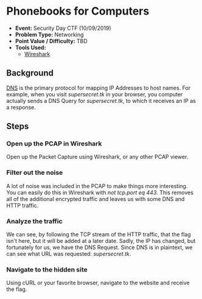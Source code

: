 # Phonebooks for Computers
* **Event:** Security Day CTF (10/09/2019)
* **Problem Type:** Networking
* **Point Value / Difficulty:** TBD
* **Tools Used:**
    * [Wireshark](https://www.wireshark.org/)

## Background
[DNS](https://en.wikipedia.org/wiki/Domain_Name_System) is the primary protocol for mapping IP Addresses to host names. For example, when you visit *supersecret.tk* in your browser, you computer actually sends a DNS Query for *supersecret.tk*, to which it receives an IP as a response.

## Steps
### Open up the PCAP in Wireshark
Open up the Packet Capture using Wireshark, or any other PCAP viewer.

### Filter out the noise
A lot of noise was included in the PCAP to make things more interesting. You can easily do this in Wireshark with *not tcp.port eq 443*. This removes all of the additional encrypted traffic and leaves us with some DNS and HTTP traffic.

### Analyze the traffic
We can see, by following the TCP stream of the HTTP traffic, that the flag isn't here, but it will be added at a later date. Sadly, the IP has changed, but fortunately for us, we have the DNS Request. Since DNS is in plaintext, we can see what URL was requested: *supersecret.tk*.

### Navigate to the hidden site
Using cURL or your favorite browser, navigate to the website and receive the flag.
